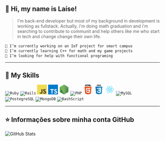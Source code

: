 ## 💜 Hi, my name is <strong>Laíse!</strong>

> I'm back-end developer but most of my background in development is working as fullstack. Actually, i'm doing math graduation and i'm searching to contribute to communit and help others like me who start in tech and change change their own life.

    🔭 I’m currently working on an IoT project for smart campus
    🌱 I’m currently learning C++ for math and my game projects
    🤔 I’m looking for help with functional programing

----

## 🚀 My Skills
<code><img height="32" src="https://miro.medium.com/max/470/1*uHOD632-DD5BLu-ptcFgvA.png" alt="Ruby"/></code>
<code><img height="32" src="https://cdn3.iconfinder.com/data/icons/popular-services-brands-vol-2/512/ruby-on-rails-512.png" alt="Rails"/></code>
<code><img height="32" src="https://raw.githubusercontent.com/github/explore/80688e429a7d4ef2fca1e82350fe8e3517d3494d/topics/javascript/javascript.png" alt="Javascript"/></code>
<code><img height="32" src="https://raw.githubusercontent.com/github/explore/80688e429a7d4ef2fca1e82350fe8e3517d3494d/topics/typescript/typescript.png" alt="Typescript"/></code>
<code><img height="32" src="https://raw.githubusercontent.com/github/explore/80688e429a7d4ef2fca1e82350fe8e3517d3494d/topics/nodejs/nodejs.png" alt="Nodejs"/></code>
<code><img height="32" src="https://upload.wikimedia.org/wikipedia/commons/thumb/3/31/Webysther_20160423_-_Elephpant.svg/1200px-Webysther_20160423_-_Elephpant.svg.png" alt="PHP"/></code>
<code><img height="32" src="https://raw.githubusercontent.com/github/explore/80688e429a7d4ef2fca1e82350fe8e3517d3494d/topics/html/html.png" alt="HTML5"/></code>
<code><img height="32" src="https://raw.githubusercontent.com/github/explore/80688e429a7d4ef2fca1e82350fe8e3517d3494d/topics/css/css.png" alt="CSS"/></code>
<code><img height="32" src="https://raw.githubusercontent.com/github/explore/80688e429a7d4ef2fca1e82350fe8e3517d3494d/topics/react/react.png" alt="React"/></code>
<code><img height="32" src="https://styles.redditmedia.com/t5_2qm6k/styles/communityIcon_dhjr6guc03x51.png?width=256&s=3e825b7205c7f497d4695028e358d26ee359f84b" alt="MySQL"/></code>
<code><img height="32" src="https://uxwing.com/wp-content/themes/uxwing/download/10-brands-and-social-media/postgresql.png" alt="PostegreSQL"/></code>
<code><img height="32" src="https://img.icons8.com/color/452/mongodb.png" alt="MongoDB"/></code>
<code><img height="32" src="https://image.flaticon.com/icons/png/512/919/919837.png" alt="BashScript"/></code>


---

## ⭐ Informações sobre minha conta GitHub
![GitHub Stats](https://github-readme-stats.vercel.app/api?username=pmarcelojr&show_icons=true)
